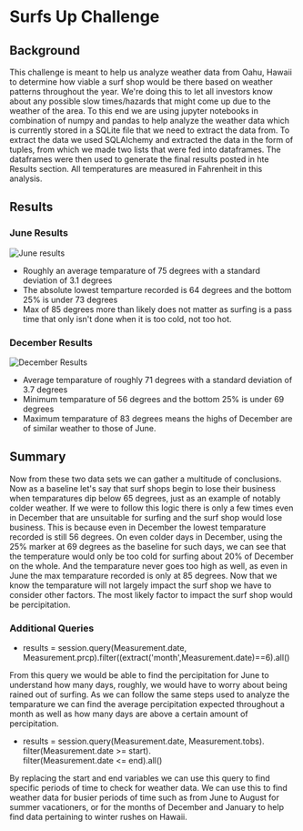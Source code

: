 # Surfs Up Challenge

## Background
This challenge is meant to help us analyze weather data from Oahu, Hawaii to determine how viable a surf shop would be there based on weather patterns throughout the year. We're doing this to let all investors know about any possible slow times/hazards that might come up due to the weather of the area. To this end we are using jupyter notebooks in combination of numpy and pandas to help analyze the weather data which is currently stored in a SQLite file that we need to extract the data from. To extract the data we used SQLAlchemy and extracted the data in the form of tuples, from which we made two lists that were fed into dataframes. The dataframes were then used to generate the final results posted in hte Results section. All temperatures are measured in Fahrenheit in this analysis. 

## Results
### June Results
![June results](https://i.imgur.com/HJZC87U.png)

- Roughly an average temparature of 75 degrees with a standard deviation of 3.1 degrees
- The absolute lowest temparture recorded is 64 degrees and the bottom 25% is under 73 degrees 
- Max of 85 degrees more than likely does not matter as surfing is a pass time that only isn't done when it is too cold, not too hot.

### December Results
![December Results](https://i.imgur.com/Aarkgu8.png)

- Average temparature of roughly 71 degrees with a standard deviation of 3.7 degrees
- Minimum temparature of 56 degrees and the bottom 25% is under 69 degrees
- Maximum temparature of 83 degrees means the highs of December are of similar weather to those of June.

## Summary
Now from these two data sets we can gather a multitude of conclusions. Now as a baseline let's say that surf shops begin to lose their business when temparatures dip below 65 degrees, just as an example of notably colder weather. If we were to follow this logic there is only a few times even in December that are unsuitable for surfing and the surf shop would lose business. This is because even in December the lowest temparature recorded is still 56 degrees. On even colder days in December, using the 25% marker at 69 degrees as the baseline for such days, we can see that the temperature would only be too cold for surfing about 20% of December on the whole. And the temparature never goes too high as well, as even in June the max temparature recorded is only at 85 degrees. Now that we know the temparature will not largely impact the surf shop we have to consider other factors. The most likely factor to impact the surf shop would be percipitation. 

### Additional Queries
- results = session.query(Measurement.date, Measurement.prcp).filter((extract('month',Measurement.date)==6).all()

From this query we would be able to find the percipitation for June to understand how many days, roughly, we would have to worry about being rained out of surfing. As we can follow the same steps used to analyze the temparature we can find the average percipitation expected throughout a month as well as how many days are above a certain amount of percipitation.

- results = session.query(Measurement.date, Measurement.tobs).\
        filter(Measurement.date >= start).\
        filter(Measurement.date <= end).all()
        
By replacing the start and end variables we can use this query to find specific periods of time to check for weather data. We can use this to find weather data for busier periods of time such as from June to August for summer vacationers, or for the months of December and January to help find data pertaining to winter rushes on Hawaii.
        
